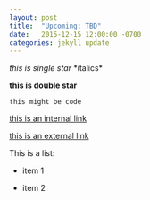 ```yaml
---
layout: post
title:  "Upcoming: TBD"
date:   2015-12-15 12:00:00 -0700
categories: jekyll update
---
```


*this is single star*  \*italics\*

**this is double star**

`this might be code`

[this is an internal link](../../../../../../slides/StewardLunch_2015.pdf)

[this is an external link](http://www.arizona.edu)

This is a list:

* item 1

* item 2

